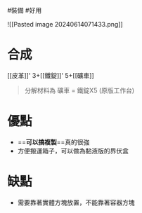 #裝備 #好用 

![[Pasted image 20240614071433.png]]
# 合成
[[皮革]]' 3+[[鐵錠]]' 5+[[礦車]]
> 分解材料為
	礦車 = 鐵錠X5 (原版工作台)
# 優點
- ==**可以搞複製**==真的很強
- 方便搬運箱子，可以做為黏液版的界伏盒
# 缺點
- 需要靠著實體方塊放置，不能靠著容器方塊